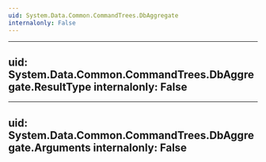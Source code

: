 ```yaml
---
uid: System.Data.Common.CommandTrees.DbAggregate
internalonly: False
---
```


---
uid: System.Data.Common.CommandTrees.DbAggregate.ResultType
internalonly: False
---

---
uid: System.Data.Common.CommandTrees.DbAggregate.Arguments
internalonly: False
---

